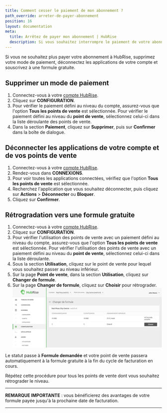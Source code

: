```yaml
---
title: Comment cesser le paiement de mon abonnement ?
path_override: arreter-de-payer-abonnement
position: 16
layout: documentation
meta:
  title: Arrêtez de payer mon abonnement | HubRise
  description: Si vous souhaitez interrompre le paiement de votre abonnement, supprimez votre mode de paiement, déconnectez les application et souscrivez à la formule gratuite.
---
```


Si vous ne souhaitez plus payer votre abonnement à HubRise, supprimez votre mode de paiement, déconnectez les applications de votre compte et souscrivez à une formule gratuite.

## Supprimer un mode de paiement

1. Connectez-vous à votre [compte HubRise](https://manager.hubrise.com/login?locale=fr-FR).
1. Cliquez sur **CONFIGURATION**.
1. Pour vérifier le paiement défini au niveau du compte, assurez-vous que l'option **Tous les points de vente** est sélectionnée. Pour vérifier le paiement défini au niveau du **point de vente**, sélectionnez celui-ci dans la liste déroulante des points de vente.
1. Dans la section **Paiement**, cliquez sur **Supprimer**, puis sur **Confirmer** dans la boîte de dialogue.

## Déconnecter les applications de votre compte et de vos points de vente

1. Connectez-vous à votre [compte HubRise](https://manager.hubrise.com/login?locale=fr-FR).
1. Rendez-vous dans **CONNEXIONS**.
1. Pour voir toutes les applications connectées, vérifiez que l'option **Tous les points de vente** est sélectionnée.
1. Recherchez l'application que vous souhaitez déconnecter, puis cliquez sur **Actions** > **Déconnecter** ou **Bloquer**.
1. Cliquez sur **Confirmer**.

## Rétrogradation vers une formule gratuite

1. Connectez-vous à votre [compte HubRise](https://manager.hubrise.com/login?locale=fr-FR).
1. Cliquez sur **CONFIGURATION**.
1. Pour vérifier l'utilisation des points de vente avec un paiement défini au niveau du compte, assurez-vous que l'option **Tous les points de vente** est sélectionnée. Pour vérifier l'utilisation des points de vente avec un paiement défini au niveau du **point de vente**, sélectionnez celui-ci dans la liste déroulante.
1. Sous la section **Utilisation**, cliquez sur le point de vente pour lequel vous souhaitez passer au niveau inférieur.
1. Sur la page **Point de vente**, dans la section **Utilisation**, cliquez sur **Changer de formule**.
1. Sur la page **Changer de formule**, cliquez sur **Choisir** pour rétrograder. ![Rétrogradation de votre point de vente HubRise à une formule gratuite](./images/070-downgrade-plan.png)

Le statut passe à **Formule demandée** et votre point de vente passera automatiquement à la formule gratuite à la fin du cycle de facturation en cours.

Répétez cette procédure pour tous les points de vente dont vous souhaitez rétrograder le niveau.

---

**REMARQUE IMPORTANTE** : vous bénéficierez des avantages de votre formule payée jusqu'à la prochaine date de facturation.

---

